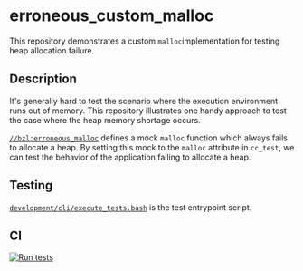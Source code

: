 # erroneous_custom_malloc

This repository demonstrates a custom `malloc`implementation for testing heap allocation failure.

## Description

It's generally hard to test the scenario where the execution environment runs out of memory. This repository illustrates one handy approach to test the case where the heap memory shortage occurs.

[`//bzl:erroneous_malloc`](bzl/BUILD.bazel) defines a mock `malloc` function which always fails to allocate a heap. By setting this mock to the `malloc` attribute in `cc_test`, we can test the behavior of the application failing to allocate a heap.

## Testing

[`development/cli/execute_tests.bash`](development/cli/execute_tests.bash) is the test entrypoint script.

## CI

[![Run tests](https://github.com/yuyawk/erroneous_custom_malloc/actions/workflows/tests.yml/badge.svg)](https://github.com/yuyawk/erroneous_custom_malloc/actions/workflows/tests.yml)
